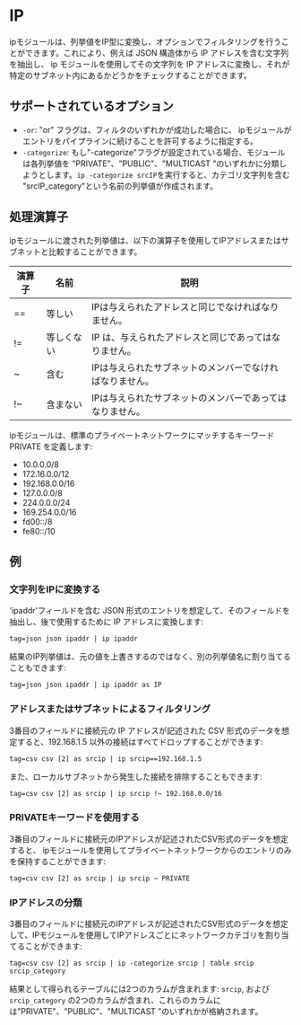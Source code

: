 # IP

ipモジュールは、列挙値をIP型に変換し、オプションでフィルタリングを行うことができます。これにより、例えば JSON 構造体から IP アドレスを含む文字列を抽出し、 ip モジュールを使用してその文字列を IP アドレスに変換し、それが特定のサブネット内にあるかどうかをチェックすることができます。

## サポートされているオプション

* `-or`: "or" フラグは、フィルタのいずれかが成功した場合に、 ipモジュールがエントリをパイプラインに続けることを許可するように指定する。
* `-categorize`: もし"-categorize"フラグが設定されている場合、モジュールは各列挙値を "PRIVATE"、"PUBLIC"、"MULTICAST "のいずれかに分類しようとします。`ip -categorize srcIP`を実行すると、カテゴリ文字列を含む "srcIP_category"という名前の列挙値が作成されます。

## 処理演算子

ipモジュールに渡された列挙値は、以下の演算子を使用してIPアドレスまたはサブネットと比較することができます。

| 演算子 | 名前 | 説明 |
|----------|------|-------------|
| == | 等しい | IPは与えられたアドレスと同じでなければなりません。
| != | 等しくない | IP は、与えられたアドレスと同じであってはなりません。
| ~ | 含む | IPは与えられたサブネットのメンバーでなければなりません。
| !~ | 含まない | IPは与えられたサブネットのメンバーであってはなりません。

ipモジュールは、標準のプライベートネットワークにマッチするキーワード PRIVATE を定義します:

* 10.0.0.0/8
* 172.16.0.0/12
* 192.168.0.0/16
* 127.0.0.0/8
* 224.0.0.0/24
* 169.254.0.0/16
* fd00::/8
* fe80::/10

## 例

### 文字列をIPに変換する

'ipaddr'フィールドを含む JSON 形式のエントリを想定して、そのフィールドを抽出し、後で使用するために IP アドレスに変換します:

```
tag=json json ipaddr | ip ipaddr
```

結果のIP列挙値は、元の値を上書きするのではなく、別の列挙値名に割り当てることもできます:

```
tag=json json ipaddr | ip ipaddr as IP
```

### アドレスまたはサブネットによるフィルタリング

3番目のフィールドに接続元の IP アドレスが記述された CSV 形式のデータを想定すると、192.168.1.5 以外の接続はすべてドロップすることができます:

```
tag=csv csv [2] as srcip | ip srcip==192.168.1.5
```

また、ローカルサブネットから発生した接続を排除することもできます:

```
tag=csv csv [2] as srcip | ip srcip !~ 192.168.0.0/16
```

### PRIVATEキーワードを使用する

3番目のフィールドに接続元のIPアドレスが記述されたCSV形式のデータを想定すると、 ipモジュールを使用してプライベートネットワークからのエントリのみを保持することができます:

```
tag=csv csv [2] as srcip | ip srcip ~ PRIVATE
```

### IPアドレスの分類

3番目のフィールドに接続元のIPアドレスが記述されたCSV形式のデータを想定して、IPモジュールを使用してIPアドレスごとにネットワークカテゴリを割り当てることができます:

```
tag=csv csv [2] as srcip | ip -categorize srcip | table srcip srcip_category
```

結果として得られるテーブルには2つのカラムが含まれます: `srcip`, および `srcip_category` の2つのカラムが含まれ、これらのカラムには"PRIVATE"、"PUBLIC"、"MULTICAST "のいずれかが格納されます。